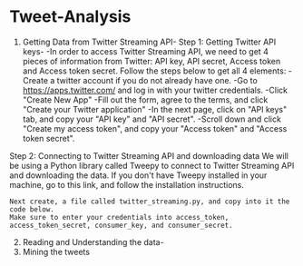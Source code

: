 # Tweet-Analysis
1. Getting Data from Twitter Streaming API-
   Step 1: Getting Twitter API keys-
        -In order to access Twitter Streaming API, we need to get 4 pieces of information from Twitter: API key, API secret, Access token and Access token secret. Follow the steps below to get all 4 elements:
        -Create a twitter account if you do not already have one.
        -Go to https://apps.twitter.com/ and log in with your twitter credentials.
        -Click "Create New App"
        -Fill out the form, agree to the terms, and click "Create your Twitter application"
        -In the next page, click on "API keys" tab, and copy your "API key" and "API secret".
        -Scroll down and click "Create my access token", and copy your "Access token" and "Access token secret".

  Step 2: Connecting to Twitter Streaming API and downloading data
    We will be using a Python library called Tweepy to connect to Twitter Streaming API and downloading the data. 
    If you don't have Tweepy installed in your machine, go to this link, and follow the installation instructions.

    Next create, a file called twitter_streaming.py, and copy into it the code below. 
    Make sure to enter your credentials into access_token, access_token_secret, consumer_key, and consumer_secret.
2. Reading and Understanding the data-
3. Mining the tweets
